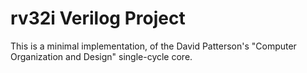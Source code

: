 # rv32i Verilog Project

This is a minimal implementation, of the David Patterson's "Computer Organization and Design" single-cycle core.
